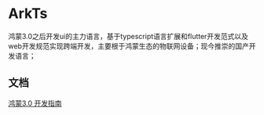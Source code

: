 # ArkTs

鸿蒙3.0之后开发ui的主力语言，基于typescript语言扩展和flutter开发范式以及web开发规范实现跨端开发，主要根于鸿蒙生态的物联网设备；现今推崇的国产开发语言；

## 文档

[鸿蒙3.0 开发指南](https://developer.huawei.com/consumer/cn/doc/harmonyos-guides-V3/ability-0000001281480482-V3)
